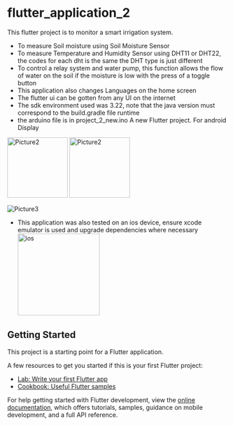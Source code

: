 # flutter_application_2
This flutter project is to monitor a smart irrigation system.
- To measure Soil moisture using Soil Moisture Sensor
- To measure Temperature and Humidity Sensor using DHT11 or DHT22, the codes for each dht is the same the 
DHT type is just different 
- To control a relay system and water pump, this function allows the flow of water on the soil  if the moisture
is low with the press of a toggle button 
- This application also changes Languages on the home screen
- The flutter ui can be gotten from any UI on the internet
- The sdk environment used was 3.22, note that the java version must correspond to the build.gradle  file runtime
- the arduino file is in project_2_new.ino
A new Flutter project.
For android Display
<img width="138" alt="Picture2" src="https://github.com/user-attachments/assets/ccc87f55-7fa6-47c3-b586-6f7a74966e5b" />
<img width="138" alt="Picture2" src="https://github.com/user-attachments/assets/6277b049-7312-4457-b47b-55fcbb8d168d" />

![Picture3](https://github.com/user-attachments/assets/8f9c100f-199f-488d-ac41-4d33e81a3608)


- This application was also tested on an ios device, ensure xcode emulator is used and upgrade dependencies where necessary
  <img width="187" alt="ios" src="https://github.com/user-attachments/assets/d6acd454-842b-415b-9c2e-ce98cdfee705" />


## Getting Started

This project is a starting point for a Flutter application.

A few resources to get you started if this is your first Flutter project:

- [Lab: Write your first Flutter app](https://docs.flutter.dev/get-started/codelab)
- [Cookbook: Useful Flutter samples](https://docs.flutter.dev/cookbook)

For help getting started with Flutter development, view the
[online documentation](https://docs.flutter.dev/), which offers tutorials,
samples, guidance on mobile development, and a full API reference.
